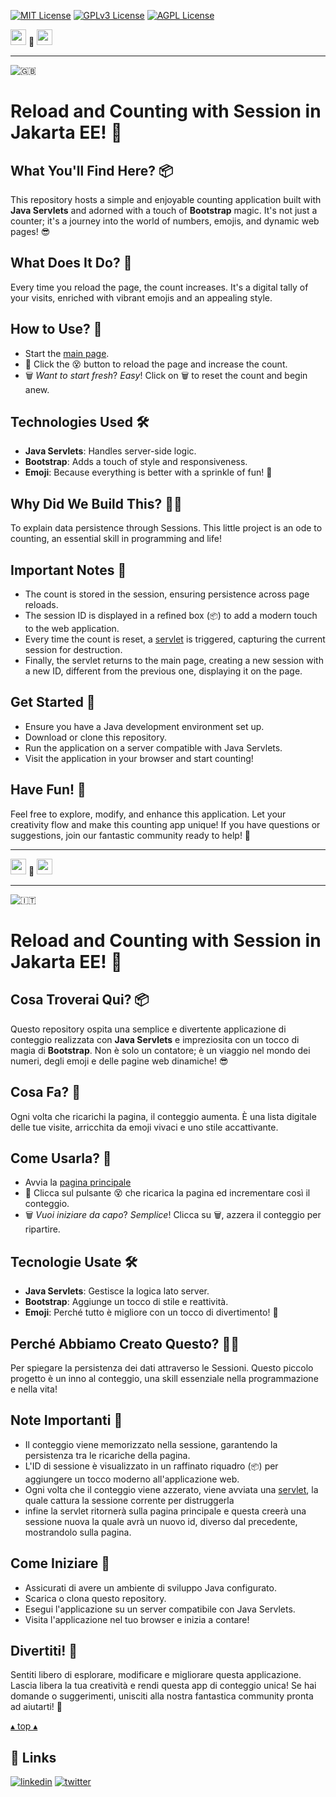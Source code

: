 [![MIT License](https://img.shields.io/badge/License-MIT-green.svg)](https://choosealicense.com/licenses/mit/)
[![GPLv3 License](https://img.shields.io/badge/License-GPL%20v3-yellow.svg)](https://opensource.org/licenses/)
[![AGPL License](https://img.shields.io/badge/license-AGPL-blue.svg)](http://www.gnu.org/licenses/agpl-3.0)

<a name="TOP"></a>

<a href="#IT"><img style="height:25px" src="https://em-content.zobj.net/thumbs/60/whatsapp/352/flag-italy_1f1ee-1f1f9.png" /></a>
🤍
<a href="#EN"><img style="height:25px" src="https://em-content.zobj.net/thumbs/60/whatsapp/352/flag-united-kingdom_1f1ec-1f1e7.png" /></a>

<hr />


![🇬🇧](https://em-content.zobj.net/thumbs/60/whatsapp/352/flag-united-kingdom_1f1ec-1f1e7.png) <a name="EN"></A>
# Reload and Counting with Session in Jakarta EE! 🚀

## What You'll Find Here? 📦

This repository hosts a simple and enjoyable counting application built with **Java Servlets** and adorned with a touch of **Bootstrap** magic.
It's not just a counter; it's a journey into the world of numbers, emojis, and dynamic web pages! 😎

## What Does It Do? 🤔

Every time you reload the page, the count increases.
It's a digital tally of your visits, enriched with vibrant emojis and an appealing style.

## How to Use? 🚀

* Start the [main page](./src/main/webapp/index.jsp).
* 🚀 Click the 😵 button to reload the page and increase the count.
* 🗑️ *Want to start fresh*? *Easy*! Click on 🗑️ to reset the count and begin anew.

## Technologies Used 🛠️

- **Java Servlets**: Handles server-side logic.
- **Bootstrap**: Adds a touch of style and responsiveness.
- **Emoji**: Because everything is better with a sprinkle of fun! 🌈

## Why Did We Build This? 🤷‍♂️

To explain data persistence through Sessions.
This little project is an ode to counting, an essential skill in programming and life!

## Important Notes 📝

- The count is stored in the session, ensuring persistence across page reloads.
- The session ID is displayed in a refined box (`📦`) to add a modern touch to the web application.
- Every time the count is reset, a [servlet](./src/main/java/controller/Reset.java) is triggered, capturing the current session for destruction.
- Finally, the servlet returns to the main page, creating a new session with a new ID, different from the previous one, displaying it on the page.

## Get Started 🚀

* Ensure you have a Java development environment set up.
* Download or clone this repository.
* Run the application on a server compatible with Java Servlets.
* Visit the application in your browser and start counting!

## Have Fun! 🎉

Feel free to explore, modify, and enhance this application.
Let your creativity flow and make this counting app unique!
If you have questions or suggestions, join our fantastic community ready to help! 🚀


<hr/>

<a href="#IT"><img style="height:25px" src="https://em-content.zobj.net/thumbs/60/whatsapp/352/flag-italy_1f1ee-1f1f9.png" /></a> 🤍 <a href="#EN"><img style="height:25px" src="https://em-content.zobj.net/thumbs/60/whatsapp/352/flag-united-kingdom_1f1ec-1f1e7.png" /></a>

<hr />


![🇮🇹](https://em-content.zobj.net/thumbs/60/whatsapp/352/flag-italy_1f1ee-1f1f9.png) <a name="IT"></A>
# Reload and Counting with Session in Jakarta EE! 🚀

## Cosa Troverai Qui? 📦

Questo repository ospita una semplice e divertente applicazione di conteggio realizzata con **Java Servlets** e impreziosita con un tocco di magia di **Bootstrap**.
Non è solo un contatore; è un viaggio nel mondo dei numeri, degli emoji e delle pagine web dinamiche! 😎

## Cosa Fa? 🤔

Ogni volta che ricarichi la pagina, il conteggio aumenta.
È una lista digitale delle tue visite, arricchita da emoji vivaci e uno stile accattivante.

## Come Usarla? 🚀

* Avvia la [pagina principale](./src/main/webapp/index.jsp)
* 🚀 Clicca sul pulsante 😵 che ricarica la pagina ed incrementare così il conteggio.
* 🗑️ *Vuoi iniziare da capo*? *Semplice*! Clicca su 🗑️, azzera il conteggio per ripartire.

## Tecnologie Usate 🛠️

- **Java Servlets**: Gestisce la logica lato server.
- **Bootstrap**: Aggiunge un tocco di stile e reattività.
- **Emoji**: Perché tutto è migliore con un tocco di divertimento! 🌈

## Perché Abbiamo Creato Questo? 🤷‍♂️

Per spiegare la persistenza dei dati attraverso le Sessioni.
Questo piccolo progetto è un inno al conteggio, una skill essenziale nella programmazione e nella vita!

## Note Importanti 📝

- Il conteggio viene memorizzato nella sessione, garantendo la persistenza tra le ricariche della pagina.
- L'ID di sessione è visualizzato in un raffinato riquadro (`📦`) per aggiungere un tocco moderno all'applicazione web.
- Ogni volta che il conteggio viene azzerato, viene avviata una [servlet](./src/main/java/controller/Reset.java), la quale cattura la sessione corrente per distruggerla
- infine la servlet ritornerà sulla pagina principale e questa creerà una sessione nuova la quale avrà un nuovo id, diverso dal precedente, mostrandolo sulla pagina.

## Come Iniziare 🚀

* Assicurati di avere un ambiente di sviluppo Java configurato.
* Scarica o clona questo repository.
* Esegui l'applicazione su un server compatibile con Java Servlets.
* Visita l'applicazione nel tuo browser e inizia a contare!

## Divertiti! 🎉

Sentiti libero di esplorare, modificare e migliorare questa applicazione.
Lascia libera la tua creatività e rendi questa app di conteggio unica!
Se hai domande o suggerimenti, unisciti alla nostra fantastica community pronta ad aiutarti! 🚀

<a href="#TOP">&utrif; top &utrif;</a>

## 🔗 Links
[![linkedin](https://img.shields.io/badge/linkedin-0A66C2?style=for-the-badge&logo=linkedin&logoColor=white)](https://www.linkedin.com/in/biagio-rosario-greco-77145774/)
[![twitter](https://img.shields.io/badge/twitter-1DA1F2?style=for-the-badge&logo=twitter&logoColor=white)](https://twitter.com/birg_81)